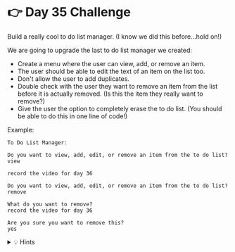 # 👉 Day 35 Challenge

Build a really cool to do list manager. (I know we did this before...hold on!)

We are going to upgrade the last to do list manager we created:
- Create a menu where the user can view, add, or remove an item.
- The user should be able to edit the text of an item on the list too.
- Don't allow the user to add duplicates.
- Double check with the user they want to remove an item from the list before it is actually removed. (Is this the item they really want to remove?)
- Give the user the option to completely erase the to do list. (You should be able to do this in one line of code!)


Example:
```
To Do List Manager:

Do you want to view, add, edit, or remove an item from the to do list?
view

record the video for day 36

Do you want to view, add, edit, or remove an item from the to do list?
remove

What do you want to remove?
record the video for day 36

Are you sure you want to remove this?
yes
```

<details> <summary> 💡 Hints </summary>

- You should be able to use all the code from Day 33 to get started. The biggest additions will be related to the menu options for edit and remove.
- Use a nested `if` statement to verify if the user wants to remove something.




</details>